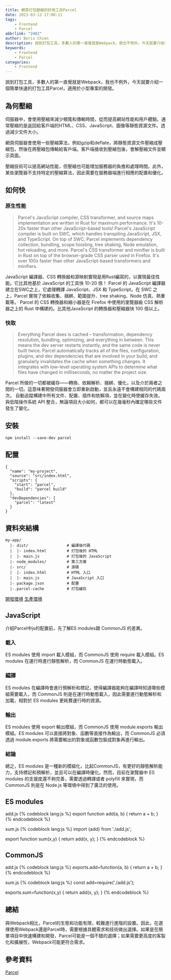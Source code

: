 ```yaml
---
title: 網頁打包壓縮的好用工具Parcel
date: 2023-03-12 17:00:11
tags:
    - Frontend
    - Parcel
abbrlink: "2482"
author: Boris Chien
description: 說到打包工具，多數人的第一直覺就是Webpack，我也不例外，今天就要介紹一個簡單快速的打包工具Parcel，適用於小型專案的開發。
keywords:
    - Frontend
    - Parcel
categories:
    - Frontend
---
```

說到打包工具，多數人的第一直覺就是Webpack，我也不例外，今天就要介紹一個簡單快速的打包工具Parcel，適用於小型專案的開發。

## 為何壓縮
伺服器中，會使用壓縮來減少頻寬和傳輸時間，從而提高網站性能和用戶體驗。通常壓縮的是返回給客戶端的HTML、CSS、JavaScript、圖像等靜態資源文件。透過減少文件大小。

網頁伺服器會使用一些壓縮算法，例如gzip和deflate，將靜態資源文件壓縮成壓縮包，然後在將壓縮包傳輸給客戶端。客戶端接收到壓縮包後，會解壓縮文件並顯示頁面。

壓縮技術可以提高網站性能，但壓縮也可能增加服務器的負擔和處理時間。此外，某些瀏覽器不支持特定的壓縮算法，因此需要在服務器端進行相應的配置和優化。

## 如何快
### 原生性能
>Parcel's JavaScript compiler, CSS transformer, and source maps implementation are written in Rust for maximum performance. It's 10-20x faster than other JavaScript-based tools!
Parcel's JavaScript compiler is built on SWC, which handles transpiling JavaScript, JSX, and TypeScript. On top of SWC, Parcel implements dependency collection, bundling, scope hoisting, tree shaking, Node emulation, hot reloading, and more.
Parcel's CSS transformer and minifier is built in Rust on top of the browser-grade CSS parser used in Firefox. It's over 100x faster than other JavaScript-based transformers and minifiers.

JavaScript 編譯器、CSS 轉換器和源映射實現是用Rust編寫的，以實現最佳性能。它比其他基於 JavaScript 的工具快 10-20 倍！
Parcel 的 JavaScript 編譯器建立在SWC之上，它處理轉譯 JavaScript、JSX 和 TypeScript。在 SWC 之上，Parcel 實現了依賴收集、捆綁、範圍提升、tree shaking、Node 仿真、熱重載等。
Parcel 的 CSS 轉換器和縮小器是在 Firefox 中使用的瀏覽器級 CSS 解析器之上的 Rust 中構建的。比其他JavaScript 的轉換器和壓縮器快 100 倍以上。

### 快取
>Everything Parcel does is cached – transformation, dependency resolution, bundling, optimizing, and everything in between. This means the dev server restarts instantly, and the same code is never built twice.
Parcel automatically tracks all of the files, configuration, plugins, and dev dependencies that are involved in your build, and granularly invalidates the cache when something changes. It integrates with low-level operating system APIs to determine what files have changed in milliseconds, no matter the project size.

Parcel 所做的一切都被緩存——轉換、依賴解析、捆綁、優化，以及介於兩者之間的一切。這意味著開發伺服器會立即重新啟動，並且永遠不會構建相同的代碼兩次。
自動追蹤構建中所有文件、配置、插件和依賴項，並在變化時使緩存失效。與低階操作系統 API 整合，無論項目大小如何，都可以在幾毫秒內確定哪些文件發生了變化。

## 安裝
```
npm install --save-dev parcel
```
## 配置
```
{
  "name": "my-project",
  "source": "src/index.html",
  "scripts": {
    "start": "parcel",
    "build": "parcel build"
  },
  "devDependencies": {
    "parcel": "latest"
  }
}
```

## 資料夾結構
```
my-app/
  |- dist/                 # 編譯後代碼
  |  |- index.html         # 打包後的 HTML 
  |  |- main.js            # 打包後的 JavaScript 
  |- node_modules/         # 第三方庫
  |- src/                  # 源碼
  |  |- index.html         # HTML 入口
  |  |- main.js            # JavaScript 入口
  |- package.json          # 配置
  |-.parcel-cache          # 打包緩存
```
[開發環境](https://parceljs.org/features/development/)
[生產環境](https://parceljs.org/features/production/)

## JavaScript
介紹Parcel中js的配置前，先了解ES modules跟 CommonJS 的差異。

### 載入
ES modules 使用 import 載入模組，而 CommonJS 使用 require 載入模組。ES modules 在運行時進行靜態解析，而 CommonJS 在運行時動態載入。

### 編譯
ES modules 在編譯時會進行預解析和標記，使得編譯器能夠在編譯時知道哪些模組需要載入，而 CommonJS 則是在運行時動態載入，因此需要進行動態解析和加載，相對於 ES modules 更耗費運行時的資源。

### 輸出
ES modules 使用 export 輸出模組，而 CommonJS 使用 module.exports 輸出模組。ES modules 可以直接將對象、函數等直接作為輸出，而 CommonJS 必須透過 module.exports 將需要輸出的對象或函數包裝成對象再進行輸出。

### 結論
總之，ES modules 是一種新的模組化，比起CommonJS，有更好的靜態解析能力，支持標記和預解析，並且可以在編譯時優化。然而，目前在瀏覽器中 ES modules 的支援度還不夠完善，需要透過轉譯或者 polyfill 來實現，而 CommonJS 則是在 Node.js 等環境中得到了廣泛的使用。

## ES modules
add.js
{% codeblock lang:js %}
export function add(a, b) {
  return a + b;
}
{% endcodeblock %}

sum.js
{% codeblock lang:js %}
import {add} from './add.js';

export function sum(x,y) {
  return add(x, y);
}
{% endcodeblock %}

## CommonJS
add.js
{% codeblock lang:js %}
exports.add=function(a, b) {
  return a + b;
}
{% endcodeblock %}

sum.js
{% codeblock lang:js %}
const add=require('./add.js');

exports.sum=function(x,y) {
  return add(x, y);
}
{% endcodeblock %}

## 總結
與Webpack相比，Parcel的生態和功能有限，較難進行進階的設置。因此，在選擇使用Webpack還是Parcel時，需要根據具體需求和技術做出選擇。如果是在簡單項目中快速構建和開發，Parcel可能是一個不錯的選擇；如果需要更高度的客製化和擴展性，Webpack可能更符合需求。

## 參考資料
[Parcel](https://parceljs.org/)